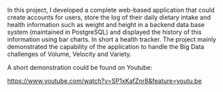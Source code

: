 In this project, I developed a complete web-based application that could create accounts for users, store the log of their daily dietary intake and health information such as weight and height in a backend data base system (maintained in PostgreSQL) and displayed the history of this information using bar charts. In short a health tracker. The project mainly demonstrated the capability of the application to handle the Big Data challenges of Volume, Velocity and Variety. 

A short demonstration could be found on Youtube:

https://www.youtube.com/watch?v=SP1xKafZnr8&feature=youtu.be  
